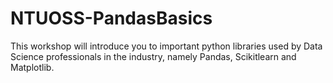 # NTUOSS-PandasBasics
 This workshop will introduce you to important python libraries used by Data Science professionals in the industry, namely Pandas, Scikitlearn and Matplotlib.
